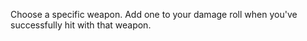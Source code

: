 Choose a specific weapon. Add one to your damage roll when you've successfully hit with that weapon.